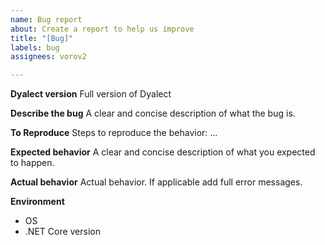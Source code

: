 ```yaml
---
name: Bug report
about: Create a report to help us improve
title: "[Bug]"
labels: bug
assignees: vorov2

---
```


**Dyalect version**
Full version of Dyalect

**Describe the bug**
A clear and concise description of what the bug is.

**To Reproduce**
Steps to reproduce the behavior:
...

**Expected behavior**
A clear and concise description of what you expected to happen.

**Actual behavior**
Actual behavior. If applicable add full error messages.

**Environment**
 - OS
 - .NET Core version
